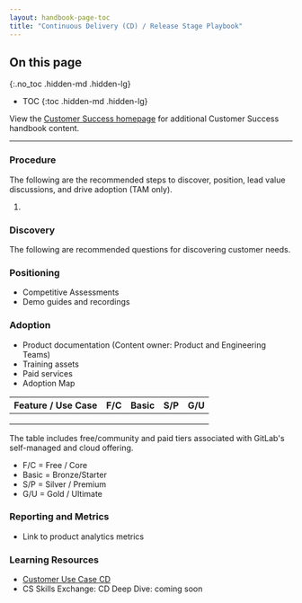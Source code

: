 ```yaml
---
layout: handbook-page-toc
title: "Continuous Delivery (CD) / Release Stage Playbook"
---
```


## On this page

{:.no_toc .hidden-md .hidden-lg}

- TOC
{:toc .hidden-md .hidden-lg}

View the [Customer Success homepage](/handbook/customer-success/) for additional Customer Success handbook content.

---

### Procedure 

The following are the recommended steps to discover, position, lead value discussions, and drive adoption (TAM only).

1. 

### Discovery

The following are recommended questions for discovering customer needs.

### Positioning 

- Competitive Assessments
- Demo guides and recordings

### Adoption

- Product documentation (Content owner: Product and Engineering Teams)
- Training assets
- Paid services
- Adoption Map

| Feature / Use Case | F/C  | Basic | S/P  | G/U  |
| ------------------ | ---- | ----- | ---- | ---- |
|                    |      |       |      |      |
|                    |      |       |      |      |
|                    |      |       |      |      |

The table includes free/community and paid tiers associated with GitLab's self-managed and cloud offering.

- F/C = Free / Core
- Basic = Bronze/Starter 
- S/P = Silver / Premium
- G/U = Gold / Ultimate

### Reporting and Metrics

- Link to product analytics metrics

### Learning Resources 

- [Customer Use Case CD](/handbook/use-cases/#3-continuous-delivery-cd)
- CS Skills Exchange: CD Deep Dive: coming soon
